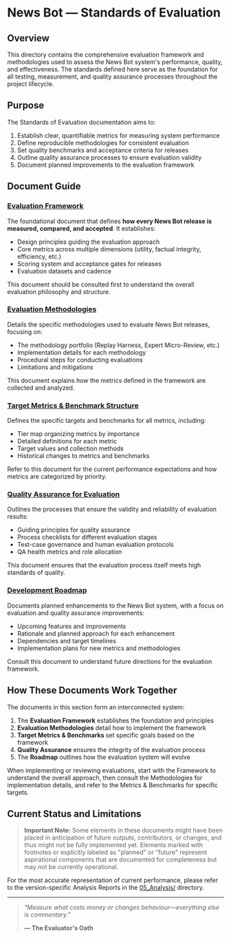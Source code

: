 # News Bot — Standards of Evaluation

## Overview

This directory contains the comprehensive evaluation framework and methodologies used to assess the News Bot system's performance, quality, and effectiveness. The standards defined here serve as the foundation for all testing, measurement, and quality assurance processes throughout the project lifecycle.

## Purpose

The Standards of Evaluation documentation aims to:

1. Establish clear, quantifiable metrics for measuring system performance
2. Define reproducible methodologies for consistent evaluation
3. Set quality benchmarks and acceptance criteria for releases
4. Outline quality assurance processes to ensure evaluation validity
5. Document planned improvements to the evaluation framework

## Document Guide

### [Evaluation Framework](evaluation_framework.md)

The foundational document that defines **how every News Bot release is measured, compared, and accepted**. It establishes:

- Design principles guiding the evaluation approach
- Core metrics across multiple dimensions (utility, factual integrity, efficiency, etc.)
- Scoring system and acceptance gates for releases
- Evaluation datasets and cadence

This document should be consulted first to understand the overall evaluation philosophy and structure.

### [Evaluation Methodologies](evaluation_methodologies.md)

Details the specific methodologies used to evaluate News Bot releases, focusing on:

- The methodology portfolio (Replay Harness, Expert Micro-Review, etc.)
- Implementation details for each methodology
- Procedural steps for conducting evaluations
- Limitations and mitigations

This document explains *how* the metrics defined in the framework are collected and analyzed.

### [Target Metrics & Benchmark Structure](metrics_and_benchmarks.md)

Defines the specific targets and benchmarks for all metrics, including:

- Tier map organizing metrics by importance
- Detailed definitions for each metric
- Target values and collection methods
- Historical changes to metrics and benchmarks

Refer to this document for the current performance expectations and how metrics are categorized by priority.

### [Quality Assurance for Evaluation](quality_assurance.md)

Outlines the processes that ensure the validity and reliability of evaluation results:

- Guiding principles for quality assurance
- Process checklists for different evaluation stages
- Test-case governance and human evaluation protocols
- QA health metrics and role allocation

This document ensures that the evaluation process itself meets high standards of quality.

### [Development Roadmap](ROADMAP.md)

Documents planned enhancements to the News Bot system, with a focus on evaluation and quality assurance improvements:

- Upcoming features and improvements
- Rationale and planned approach for each enhancement
- Dependencies and target timelines
- Implementation plans for new metrics and methodologies

Consult this document to understand future directions for the evaluation framework.

## How These Documents Work Together

The documents in this section form an interconnected system:

1. The **Evaluation Framework** establishes the foundation and principles
2. **Evaluation Methodologies** detail how to implement the framework
3. **Target Metrics & Benchmarks** set specific goals based on the framework
4. **Quality Assurance** ensures the integrity of the evaluation process
5. The **Roadmap** outlines how the evaluation system will evolve

When implementing or reviewing evaluations, start with the Framework to understand the overall approach, then consult the Methodologies for implementation details, and refer to the Metrics & Benchmarks for specific targets.

## Current Status and Limitations

> **Important Note:** Some elements in these documents might have been placed in anticipation of future outputs, contributors, or changes, and thus might not be fully implemented yet. Elements marked with footnotes or explicitly labeled as "planned" or "future" represent aspirational components that are documented for completeness but may not be currently operational.

For the most accurate representation of current performance, please refer to the version-specific Analysis Reports in the [05_Analysis/](../05_Analysis/) directory.

---

> *"Measure what costs money or changes behaviour—everything else is commentary."*
> 
> **— The Evaluator's Oath**